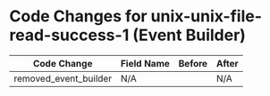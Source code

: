 # Code Changes for unix-unix-file-read-success-1 (Event Builder)

| Code Change | Field Name | Before | After |
|-------------|------------|--------|-------|
| removed_event_builder | N/A |  | N/A |